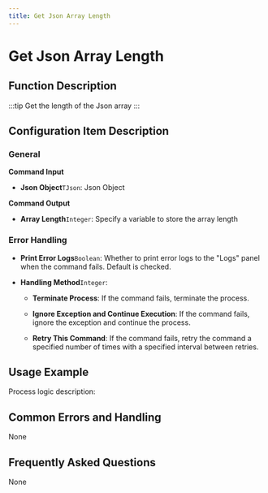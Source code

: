 ```yaml
---
title: Get Json Array Length
---
```


# Get Json Array Length

## Function Description

:::tip 
Get the length of the Json array
:::

## Configuration Item Description

### General

**Command Input**

- **Json Object**`TJson`: Json Object


**Command Output**

- **Array Length**`Integer`: Specify a variable to store the array length


### Error Handling

- **Print Error Logs**`Boolean`: Whether to print error logs to the "Logs" panel when the command fails. Default is checked. 

- **Handling Method**`Integer`:

    - **Terminate Process**: If the command fails, terminate the process.

    - **Ignore Exception and Continue Execution**: If the command fails, ignore the exception and continue the process.

    - **Retry This Command**: If the command fails, retry the command a specified number of times with a specified interval between retries.

## Usage Example

Process logic description:

## Common Errors and Handling

None

## Frequently Asked Questions

None

